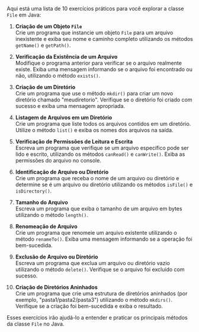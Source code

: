 Aqui está uma lista de 10 exercícios práticos para você explorar a classe `File` em Java:

1. **Criação de um Objeto `File`**  
   Crie um programa que instancie um objeto `File` para um arquivo inexistente e exiba seu nome e caminho completo utilizando os métodos `getName()` e `getPath()`.

2. **Verificação da Existência de um Arquivo**  
   Modifique o programa anterior para verificar se o arquivo realmente existe. Exiba uma mensagem informando se o arquivo foi encontrado ou não, utilizando o método `exists()`.

3. **Criação de um Diretório**  
   Crie um programa que use o método `mkdir()` para criar um novo diretório chamado "meudiretorio". Verifique se o diretório foi criado com sucesso e exiba uma mensagem apropriada.

4. **Listagem de Arquivos em um Diretório**  
   Crie um programa que liste todos os arquivos contidos em um diretório. Utilize o método `list()` e exiba os nomes dos arquivos na saída.

5. **Verificação de Permissões de Leitura e Escrita**  
   Escreva um programa que verifique se um arquivo específico pode ser lido e escrito, utilizando os métodos `canRead()` e `canWrite()`. Exiba as permissões do arquivo no console.

6. **Identificação de Arquivo ou Diretório**  
   Crie um programa que receba o nome de um arquivo ou diretório e determine se é um arquivo ou diretório utilizando os métodos `isFile()` e `isDirectory()`.

7. **Tamanho do Arquivo**  
   Escreva um programa que exiba o tamanho de um arquivo em bytes utilizando o método `length()`.

8. **Renomeação de Arquivo**  
   Crie um programa que renomeie um arquivo existente utilizando o método `renameTo()`. Exiba uma mensagem informando se a operação foi bem-sucedida.

9. **Exclusão de Arquivo ou Diretório**  
   Escreva um programa que exclua um arquivo ou diretório vazio utilizando o método `delete()`. Verifique se o arquivo foi excluído com sucesso.

10. **Criação de Diretórios Aninhados**  
   Crie um programa que crie uma estrutura de diretórios aninhados (por exemplo, "pasta1/pasta2/pasta3") utilizando o método `mkdirs()`. Verifique se a criação foi bem-sucedida e exiba o resultado.

Esses exercícios irão ajudá-lo a entender e praticar os principais métodos da classe `File` no Java.